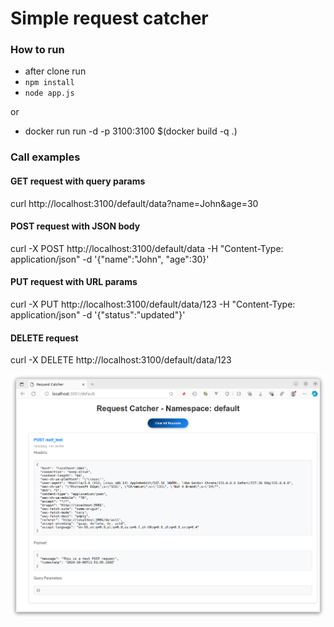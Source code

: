 # Simple request catcher

### How to run

* after clone run
* `npm install`
* `node app.js`

or
* docker run run -d -p 3100:3100 $(docker build -q .)

### Call examples

#### GET request with query params

curl http://localhost:3100/default/data?name=John&age=30

#### POST request with JSON body

curl -X POST http://localhost:3100/default/data -H "Content-Type: application/json" -d '{"name":"John", "age":30}'

#### PUT request with URL params

curl -X PUT http://localhost:3100/default/data/123 -H "Content-Type: application/json" -d '{"status":"updated"}'

#### DELETE request

curl -X DELETE http://localhost:3100/default/data/123


![image](doc/image1.png)


